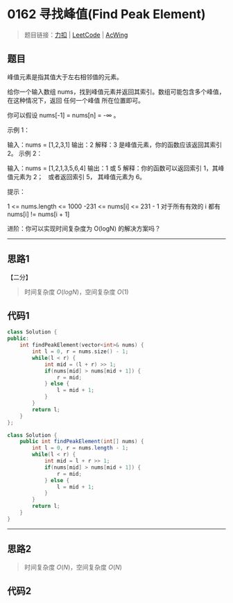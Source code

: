 # 0162 寻找峰值(Find Peak Element)

> 题目链接：[力扣](https://leetcode-cn.com/problems/find-peak-element/) | [LeetCode](https://leetcode.com/problems/find-peak-element/) | [AcWing](3)

## 题目

峰值元素是指其值大于左右相邻值的元素。

给你一个输入数组 nums，找到峰值元素并返回其索引。数组可能包含多个峰值，在这种情况下，返回 任何一个峰值 所在位置即可。

你可以假设 nums[-1] = nums[n] = -∞ 。

示例 1：

输入：nums = [1,2,3,1]
输出：2
解释：3 是峰值元素，你的函数应该返回其索引 2。
示例 2：

输入：nums = [1,2,1,3,5,6,4]
输出：1 或 5
解释：你的函数可以返回索引 1，其峰值元素为 2；
     或者返回索引 5， 其峰值元素为 6。

提示：

1 <= nums.length <= 1000
-231 <= nums[i] <= 231 - 1
对于所有有效的 i 都有 nums[i] != nums[i + 1]

进阶：你可以实现时间复杂度为 O(logN) 的解决方案吗？

---

## 思路1

【二分】

> 时间复杂度 $O(logN)$，空间复杂度 $O(1)$

## 代码1

```cpp
class Solution {
public:
    int findPeakElement(vector<int>& nums) {
        int l = 0, r = nums.size() - 1;
        while(l < r) {
            int mid = (l + r) >> 1;
            if(nums[mid] > nums[mid + 1]) {
                r = mid;
            } else {
                l = mid + 1;
            }
        }
        return l;
    }
};
```

```java
class Solution {
    public int findPeakElement(int[] nums) {
        int l = 0, r = nums.length - 1;
        while(l < r) {
            int mid = l + r >> 1;
            if(nums[mid] > nums[mid + 1]) {
                r = mid;
            } else {
                l = mid + 1;
            }
        }
        return l;
    }
}
```

---

## 思路2

> 时间复杂度 $O(N)$，空间复杂度 $O(N)$

## 代码2

```cpp

```
